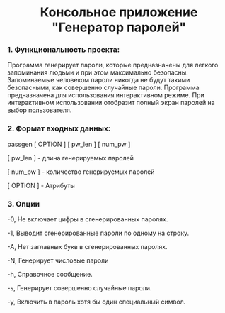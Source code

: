 <h1 align="center">Консольное приложение "Генератор паролей"</h1>

### 1. Функциональность проекта:
Программа генерирует пароли, которые предназначены для легкого запоминания людьми и при этом максимально безопасны. Запоминаемые человеком пароли никогда не будут такими безопасными, как совершенно случайные пароли.
Программа предназначена для использования интерактивном режиме. При интерактивном использовании отобразит полный экран паролей на выбор пользователя.

### 2. Формат входных данных:
passgen [ OPTION ] [ pw_len ] [ num_pw ]

[ pw_len ] - длина генерируемых паролей

[ num_pw ] - количество генерируемых паролей

[ OPTION ] - Атрибуты


### 3. Опции
-0,
Не включает цифры в сгенерированных паролях.

-1,
Выводит сгенерированные пароли по одному на строку.

-A, 
Нет заглавных букв в сгенерированных паролях.

-N,
Генерирует числовые пароли

-h,
Справочное сообщение.

-s,
Генерирует совершенно случайные пароли.

-y,
Включить в пароль хотя бы один специальный символ.


